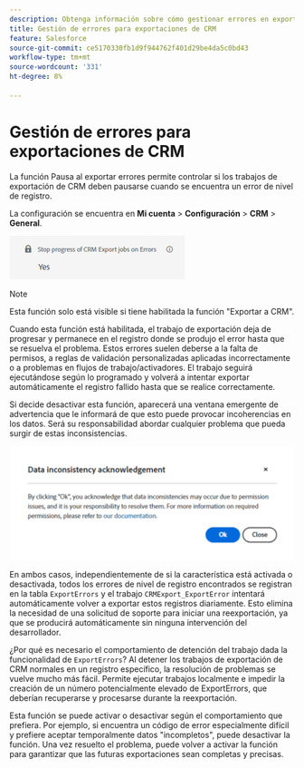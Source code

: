 ```yaml
---
description: Obtenga información sobre cómo gestionar errores en exportaciones de CRM
title: Gestión de errores para exportaciones de CRM
feature: Salesforce
source-git-commit: ce5170330fb1d9f944762f401d29be4da5c0bd43
workflow-type: tm+mt
source-wordcount: '331'
ht-degree: 8%

---
```


# Gestión de errores para exportaciones de CRM

La función Pausa al exportar errores permite controlar si los trabajos de exportación de CRM deben pausarse cuando se encuentra un error de nivel de registro.

La configuración se encuentra en **Mi cuenta** > **Configuración** > **CRM** > **General**.

![Pausa en errores de exportación](assets/stop-progress.png)

>[!NOTE]
>
>Esta función solo está visible si tiene habilitada la función &quot;Exportar a CRM&quot;.

Cuando esta función está habilitada, el trabajo de exportación deja de progresar y permanece en el registro donde se produjo el error hasta que se resuelva el problema. Estos errores suelen deberse a la falta de permisos, a reglas de validación personalizadas aplicadas incorrectamente o a problemas en flujos de trabajo/activadores. El trabajo seguirá ejecutándose según lo programado y volverá a intentar exportar automáticamente el registro fallido hasta que se realice correctamente.

Si decide desactivar esta función, aparecerá una ventana emergente de advertencia que le informará de que esto puede provocar incoherencias en los datos. Será su responsabilidad abordar cualquier problema que pueda surgir de estas inconsistencias.

![Advertencia de incoherencia de datos](assets/data-inconsistency.png)

En ambos casos, independientemente de si la característica está activada o desactivada, todos los errores de nivel de registro encontrados se registran en la tabla `ExportErrors` y el trabajo `CRMExport_ExportError` intentará automáticamente volver a exportar estos registros diariamente. Esto elimina la necesidad de una solicitud de soporte para iniciar una reexportación, ya que se producirá automáticamente sin ninguna intervención del desarrollador.

¿Por qué es necesario el comportamiento de detención del trabajo dada la funcionalidad de `ExportErrors`? Al detener los trabajos de exportación de CRM normales en un registro específico, la resolución de problemas se vuelve mucho más fácil. Permite ejecutar trabajos localmente e impedir la creación de un número potencialmente elevado de ExportErrors, que deberían recuperarse y procesarse durante la reexportación.

Esta función se puede activar o desactivar según el comportamiento que prefiera. Por ejemplo, si encuentra un código de error especialmente difícil y prefiere aceptar temporalmente datos &quot;incompletos&quot;, puede desactivar la función. Una vez resuelto el problema, puede volver a activar la función para garantizar que las futuras exportaciones sean completas y precisas.
